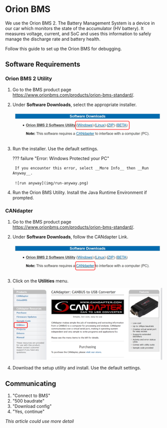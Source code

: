 # Orion BMS

We use the Orion BMS 2. The Battery Management System is a device in our car which monitors the state of the accumulator (HV battery). It measures voltage, current, and SoC and uses this information to safely manage the discharge rate and battery health.

Follow this guide to set up the Orion BMS for debugging.

## Software Requirements

### Orion BMS 2 Utility

1. Go to the BMS product page <https://www.orionbms.com/products/orion-bms-standard/>.
2. Under __Software Downloads__, select the appropriate installer.

    ![software downloads](img/utility_os.png)

3. Run the installer. Use the default settings.

    ??? failure "Error: Windows Protected your PC"

        If you encounter this error, select __More Info__ then __Run Anyway__.

        ![run anyway](img/run-anyway.png)

4. Run the Orion BMS Utility. Install the Java Runtime Environment if prompted.

### CANdapter

1. Go to the BMS product page <https://www.orionbms.com/products/orion-bms-standard/>.
2. Under __Software Downloads__, follow the CANdapter Link.

    ![CANdapter Link](img/candapter_link.png)

3. Click on the __Utilities__ menu.

    ![CANdapter Utilities](img/candapter_util.png)

4. Download the setup utility and install. Use the default settings.

## Communicating

1. "Connect to BMS"
2. "500 baudrate"
3. "Download config"
4. "Yes, continue"

_This article could use more detail_
